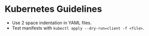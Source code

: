 # Kubernetes Guidelines

* Use 2 space indentation in YAML files.
* Test manifests with `kubectl apply --dry-run=client -f <file>`.
